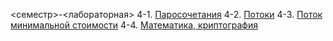 <семестр>-<лабораторная>
4-1. [Паросочетания](sem4-lab1)
4-2. [Потоки](sem4-lab2)
4-3. [Поток минимальной стоимости](sem4-lab3)
4-4. [Математика, криптография](sem4-lab4)
